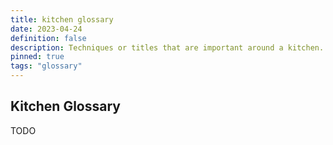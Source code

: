 ```yaml
---
title: kitchen glossary
date: 2023-04-24
definition: false
description: Techniques or titles that are important around a kitchen.
pinned: true
tags: "glossary"
---
```


## Kitchen Glossary

TODO
